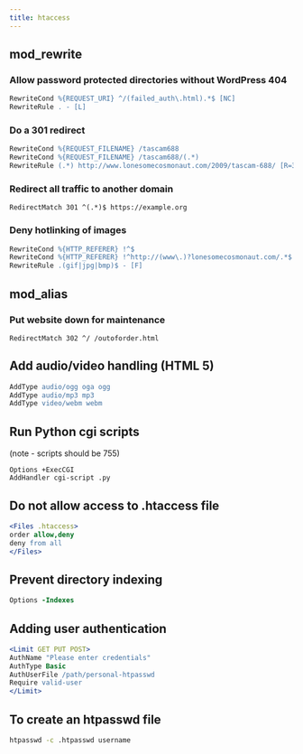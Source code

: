 ```yaml
---
title: htaccess
---
```


## mod_rewrite

### Allow password protected directories without WordPress 404

```apache
RewriteCond %{REQUEST_URI} ^/(failed_auth\.html).*$ [NC]
RewriteRule . - [L]
```

### Do a 301 redirect

```apache
RewriteCond %{REQUEST_FILENAME} /tascam688
RewriteCond %{REQUEST_FILENAME} /tascam688/(.*)
RewriteRule (.*) http://www.lonesomecosmonaut.com/2009/tascam-688/ [R=301,L]
```

### Redirect all traffic to another domain

```
RedirectMatch 301 ^(.*)$ https://example.org
```

### Deny hotlinking of images

```apache
RewriteCond %{HTTP_REFERER} !^$
RewriteCond %{HTTP_REFERER} !^http://(www\.)?lonesomecosmonaut.com/.*$ [NC]
RewriteRule .(gif|jpg|bmp)$ - [F]
```

## mod_alias

### Put website down for maintenance

	RedirectMatch 302 ^/ /outoforder.html

## Add audio/video handling (HTML 5)

```apache
AddType audio/ogg oga ogg
AddType audio/mp3 mp3
AddType video/webm webm
```

## Run Python cgi scripts

(note - scripts should be 755)

	Options +ExecCGI
	AddHandler cgi-script .py

## Do not allow access to .htaccess file

```apache
<Files .htaccess>
order allow,deny
deny from all
</Files>
```

## Prevent directory indexing

```apache
Options -Indexes
```

## Adding user authentication

```apache
<Limit GET PUT POST>
AuthName "Please enter credentials"
AuthType Basic
AuthUserFile /path/personal-htpasswd
Require valid-user
</Limit>
```

## To create an htpasswd file

```bash
htpasswd -c .htpasswd username
```
